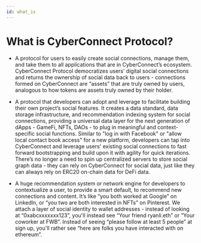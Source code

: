 ```yaml
---
id: what_is
---
```


# What is CyberConnect Protocol?

- A protocol for users to easily create social connections, manage them, and take them to all applications that are in CyberConnect’s ecosystem. CyberConnect Protocol democratizes users’ digital social connections and returns the ownership of social data back to users - connections formed on CyberConnect are “assets” that are truly owned by users, analogous to how tokens are assets truly owned by their holder.

- A protocol that developers can adopt and leverage to facilitate building their own project’s social features. It creates a data standard, data storage infrastructure, and recommendation indexing system for social connections, providing a universal data layer for the next generation of dApps - GameFi, NFTs, DAOs - to plug in meaningful and context-specific social functions. Similar to "log in with Facebook" or "allow local contact book access" for a new platform, developers can tap into CyberConnect and leverage users' existing social connections to fast forward bootstrapping and build upon it with agility for quick iterations. There’s no longer a need to spin up centralized servers to store social graph data - they can rely on CyberConnect for social data, just like they can always rely on ERC20 on-chain data for DeFi data.

- A huge recommendation system or network engine for developers to contextualize a user, to provide a smart default, to recommend new connections and content. It’s like “you both worked at Google” on LinkedIn, or “you two are both interested in NFTs” on Pinterest. We attach a layer of social identity to wallet addresses - instead of looking at “0xabcxxxxxxx123”, you'll instead see “Your friend ryanli.eth” or “Your coworker at FWB”. Instead of seeing “please follow at least 5 people” at sign up, you'll rather see “here are folks you have interacted with on ethereum”.